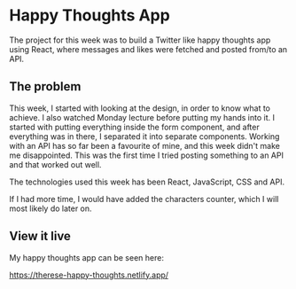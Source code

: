 # Happy Thoughts App

The project for this week was to build a Twitter like happy thoughts app using React, where messages and likes were fetched and posted from/to an API.

## The problem

This week, I started with looking at the design, in order to know what to achieve. I also watched Monday lecture before putting my hands into it. I started with putting everything inside the form component, and after everything was in there, I separated it into separate components. Working with an API has so far been a favourite of mine, and this week didn't make me disappointed. This was the first time I tried posting something to an API and that worked out well. 

The technologies used this week has been React, JavaScript, CSS and API.

If I had more time, I would have added the characters counter, which I will most likely do later on. 

## View it live

My happy thoughts app can be seen here:

https://therese-happy-thoughts.netlify.app/

